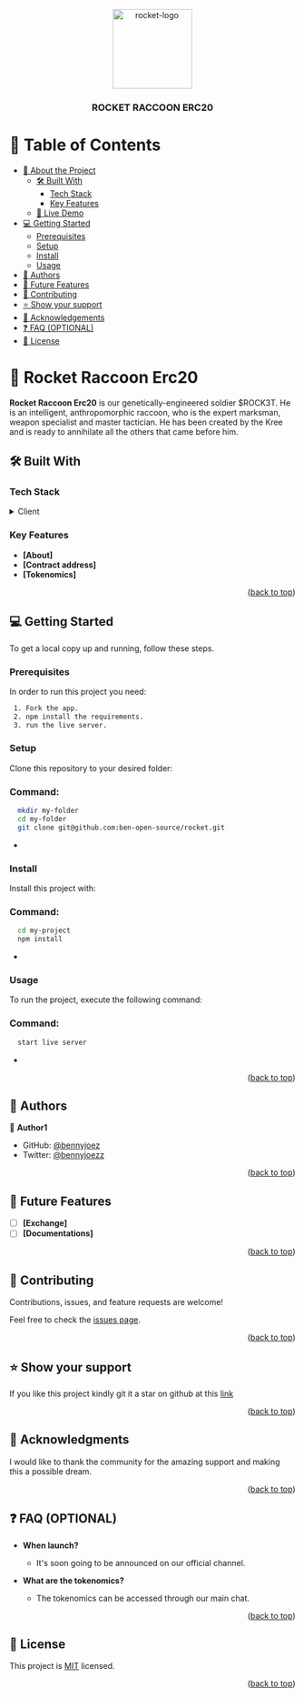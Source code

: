<a name="readme-top"></a>

<div align="center">
  <img src="#" alt="rocket-logo" width="140"  height="auto" />
  <br/>

  <h3><b>ROCKET RACCOON ERC20</b></h3>

</div>

# 📗 Table of Contents

- [📖 About the Project](#about-project)
  - [🛠 Built With](#built-with)
    - [Tech Stack](#tech-stack)
    - [Key Features](#key-features)
  - [🚀 Live Demo](#live-demo)
- [💻 Getting Started](#getting-started)
  - [Prerequisites](#prerequisites)
  - [Setup](#setup)
  - [Install](#install)
  - [Usage](#usage)
- [👥 Authors](#authors)
- [🔭 Future Features](#future-features)
- [🤝 Contributing](#contributing)
- [⭐️ Show your support](#support)
- [🙏 Acknowledgements](#acknowledgements)
- [❓ FAQ (OPTIONAL)](#faq)
- [📝 License](#license)

<!-- PROJECT DESCRIPTION -->

# 📖 Rocket Raccoon Erc20 <a name="about-project"></a>

**Rocket Raccoon Erc20** is our genetically-engineered soldier $ROCK3T. He is an intelligent, anthropomorphic raccoon, who is the expert marksman, weapon specialist and master tactician. He has been created by the Kree and is ready to annihilate all the others that came before him.

## 🛠 Built With <a name="built-with"></a>

### Tech Stack <a name="tech-stack"></a>

<details>
  <summary>Client</summary>
  <ul>
    <li><a href="#">HTML</a></li>
    <li><a href="#">CSS</a></li>
  </ul>
</details>

<!-- Features -->

### Key Features <a name="key-features"></a>

- **[About]**
- **[Contract address]**
- **[Tokenomics]**

<p align="right">(<a href="#readme-top">back to top</a>)</p>

<!-- GETTING STARTED -->

## 💻 Getting Started <a name="getting-started"></a>

To get a local copy up and running, follow these steps.

### Prerequisites

In order to run this project you need:


```sh
 1. Fork the app.
 2. npm install the requirements.
 3. run the live server.
```


### Setup

Clone this repository to your desired folder:

### Command:
```sh
  mkdir my-folder
  cd my-folder
  git clone git@github.com:ben-open-source/rocket.git
```
-

### Install

Install this project with:


### Command:

```sh
  cd my-project
  npm install
```
-

### Usage

To run the project, execute the following command:


### Command:

```sh
  start live server
```
-

<p align="right">(<a href="#readme-top">back to top</a>)</p>

<!-- AUTHORS -->

## 👥 Authors <a name="authors"></a>


👤 **Author1**

- GitHub: [@bennyjoez](https://github.com/bennyjoez)
- Twitter: [@bennyjoezz](https://twitter.com/bennyjoezz)


<p align="right">(<a href="#readme-top">back to top</a>)</p>

<!-- FUTURE FEATURES -->

## 🔭 Future Features <a name="future-features"></a>


- [ ] **[Exchange]**
- [ ] **[Documentations]**

<p align="right">(<a href="#readme-top">back to top</a>)</p>

<!-- CONTRIBUTING -->

## 🤝 Contributing <a name="contributing"></a>

Contributions, issues, and feature requests are welcome!

Feel free to check the [issues page](https://github.com/ben-open-source/rocket/issues).

<p align="right">(<a href="#readme-top">back to top</a>)</p>

<!-- SUPPORT -->

## ⭐️ Show your support <a name="support"></a>

If you like this project kindly git it a star on github at this [link](https://github.com/ben-open-source/rocket)

<p align="right">(<a href="#readme-top">back to top</a>)</p>

<!-- ACKNOWLEDGEMENTS -->

## 🙏 Acknowledgments <a name="acknowledgements"></a>

I would like to thank the community for the amazing support and making this a possible dream.

<p align="right">(<a href="#readme-top">back to top</a>)</p>

<!-- FAQ (optional) -->

## ❓ FAQ (OPTIONAL) <a name="faq"></a>

- **When launch?**

  - It's soon going to be announced on our official channel.

- **What are the tokenomics?**

  - The tokenomics can be accessed through our main chat.

<p align="right">(<a href="#readme-top">back to top</a>)</p>

<!-- LICENSE -->

## 📝 License <a name="license"></a>

This project is [MIT](https://github.com/ben-open-source/rocket/blob/26011cc57e58886cd92afde1c01ae8229cc50d3b/MIT.md) licensed.

<p align="right">(<a href="#readme-top">back to top</a>)</p>
